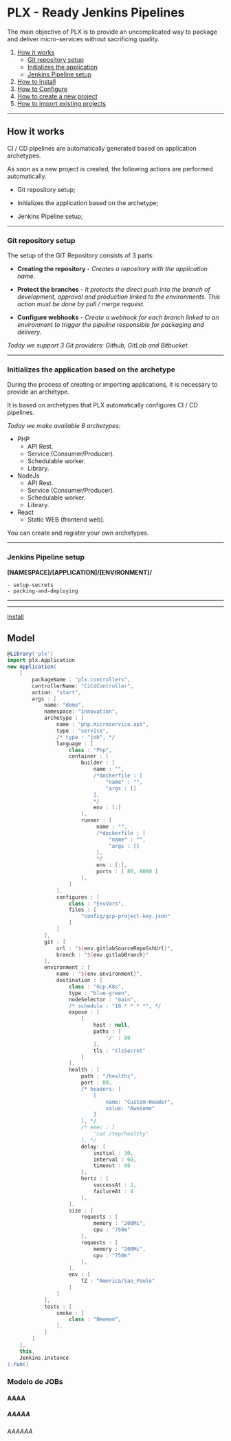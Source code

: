 # PLX - Ready Jenkins Pipelines

The main objective of PLX is to provide an uncomplicated way to package and deliver micro-services without sacrificing quality.

1. [How it works](#how-it-works)
    - [Git repository setup](#git-repository-setup)
    - [Initializes the application](#initializes-the-application-based-on-the-archetype)
    - [Jenkins Pipeline setup](#jenkins-pipeline-setup)
2. [How to install](#how-to-install)
3. [How to Configure](#how-to-configure)
4. [How to create a new project](#how-to-create-a-new-project)
5. [How to import existing projects](#how-to-import-existing-projects)

---

## How it works

CI / CD pipelines are automatically generated based on application archetypes.

As soon as a new project is created, the following actions are performed automatically.

* Git repository setup;

* Initializes the application based on the archetype;

* Jenkins Pipeline setup;

---

### Git repository setup

The setup of the GIT Repository consists of 3 parts:

* **Creating the repository** - *Creates a repository with the application name.*

* **Protect the branches** - *It protects the direct push into the branch of development, approval and production linked to the environments. This action must be done by pull / merge request.*

* **Configure webhooks** - *Create a webhook for each branch linked to an environment to trigger the pipeline responsible for packaging and delivery.*


*Today we support 3 Git providers: Github, GitLab and Bitbucket.*

---

### Initializes the application based on the archetype

During the process of creating or importing applications, it is necessary to provide an archetype.

It is based on archetypes that PLX automatically configures CI / CD pipelines.

*Today we make available 8 archetypes:*

* PHP
    - API Rest.
    - Service (Consumer/Producer).
    - Schedulable worker.
    - Library.
* NodeJs
    - API Rest.
    - Service (Consumer/Producer).
    - Schedulable worker.
    - Library.
* React
    - Static WEB (frontend web).

You can create and register your own archetypes.

---

### Jenkins Pipeline setup

**[NAMESPACE]/[APPLICATION]/[ENVIRONMENT]/** 

    - setup-secrets
    - packing-and-deploying
    
---


---

[Install](##Install)




## Model
```groovy
@Library('plx')
import plx.Application
new Application(
    [
        packageName : "plx.controllers",
        controllerName: "CiCdController",
        action: "start",
        args : [
            name: "demo",
            namespace: "innovation",
            archetype : [
                name : "php.microservice.api",
                type : "service",
                /* type : "job", */
                language : [
                    class : "Php",
                    container : [
                        builder : [
                            name : "", 
                            /*dockerfile : [
                                "name" : "",
                                "args : []
                            ],  
                            */
                            env : [:]
                        ],
                        runner : [
                             name : "", 
                             /*dockerfile : [
                                 "name" : "",
                                 "args : []
                             ],  
                             */
                             env : [:],
                             ports : [ 80, 8080 ]
                        ],
                    ]
                ],
                configures : [
                    class : "EnvVars",
                    files : [
                        "config/gcp-project-key.json"
                    ]
                ]                    
            ],
            git : [
                url : "${env.gitlabSourceRepoSshUrl}",
                branch : "${env.gitlabBranch}"
            ],
            environment : [
                name : "${env.environment}",
                destination : [
                    class : "Gcp.K8s",
                    type : "blue-green",  
                    nodeSelector : "main",
                    /* schedule : "10 * * * *", */
                    expose : [
                        [
                            host : null,
                            paths : [
                                '/' : 80
                            ],
                            tls : "tlsSecret"
                        ]
                    ],
                    health : [
                        path : "/healthz",
                        port : 80,
                        /* headers: [
                            [
                                name: "Custom-Header",
                                value: "Awesome"
                            ]
                        ], */
                        /* exec : [ 
                            'cat /tmp/healthy'
                        ], */
                        delay: [
                            initial : 30,    
                            interval : 60,
                            timeout : 60
                        ],
                        hertz : [
                            successAt : 2,        
                            failureAt : 4
                        ],
                    ],
                    size : [
                        requests : [
                            memory : "200Mi",
                            cpu : "750m"
                        ],
                        requests : [
                            memory : "200Mi",
                            cpu : "750m"
                        ],    
                    ],
                    env : [
                        TZ : "America/Sao_Paulo"
                    ]
                ]
            ],
            tests : [
                smoke : [ 
                    class : "Newman",
                ],
            ]
        ]        
    ], 
    this, 
    Jenkins.instance
).run()
```

### Modelo de JOBs

  

#### AAAA


##### AAAAA


###### AAAAAA
